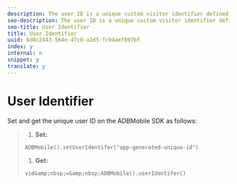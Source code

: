 ```yaml
---
description: The user ID is a unique custom visitor identifier defined by the application for a user.
seo-description: The user ID is a unique custom visitor identifier defined by the application for a user.
seo-title: User Identifier
title: User Identifier
uuid: 6d8c2443-564e-47c0-a2d5-fc94aef897bf
index: y
internal: n
snippet: y
translate: y
---
```


# User Identifier

Set and get the unique user ID on the ADBMobile SDK as follows:

>1. **Set:**
>
>   ```
>   ADBMobile().setUserIdentifer("app-generated-unique-id")
>   ```
>
>1. **Get:**
>
>   ```
>   vid&amp;nbsp;=&amp;nbsp;ADBMobile().userIdentifer()
>   ```
>
